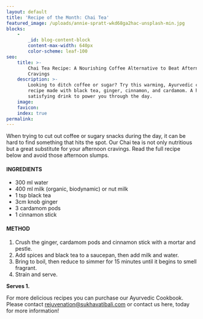 ```yaml
---
layout: default
title: 'Recipe of the Month: Chai Tea'
featured_image: /uploads/annie-spratt-wkd68ga2hac-unsplash-min.jpg
blocks:
    -
        _id: blog-content-block
        content-max-width: 640px
        color-scheme: leaf-100
seo:
    title: >-
        Chai Tea Recipe: A Nourishing Coffee Alternative to Beat Afternoon
        Cravings
    description: >-
        Looking to ditch coffee or sugar? Try this warming, Ayurvedic chai tea
        recipe made with black tea, ginger, cinnamon, and cardamom. A healthy,
        satisfying drink to power you through the day.
    image:
    favicon:
    index: true
permalink:
---
```

When trying to cut out coffee or sugary snacks during the day, it can be hard to find something that hits the spot. Our Chai tea is not only nutritious but a great substitute for your afternoon cravings. Read the full recipe below and avoid those afternoon slumps.

#### **INGREDIENTS**

* 300 ml water
* 400 ml milk (organic, biodynamic) or nut milk
* 1 tsp black tea
* 3cm knob ginger
* 3 cardamom pods
* 1 cinnamon stick

#### **METHOD**

1. Crush the ginger, cardamom pods and cinnamon stick with a mortar and pestle.
2. Add spices and black tea to a saucepan, then add milk and water.
3. Bring to boil, then reduce to simmer for 15 minutes until it begins to smell fragrant.
4. Strain and serve.

**Serves 1.**

For more delicious recipes you can purchase our Ayurvedic Cookbook. Please contact rejuvenation@sukhavatibali.com or contact us here, today for more information!